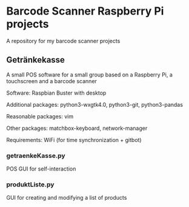# Barcode Scanner Raspberry Pi projects

A repository for my barcode scanner projects

## Getränkekasse

A small POS software for a small group based on a Raspberry Pi, a touchscreen and a barcode scanner

Software: Raspbian Buster with desktop

Additional packages: python3-wxgtk4.0, python3-git, python3-pandas

Reasonable packages: vim

Other packages: matchbox-keyboard, network-manager

Requirements: WiFi (for time synchronization + gitbot)

### getraenkeKasse.py

POS GUI for self-interaction

### produktListe.py

GUI for creating and modifying a list of products



